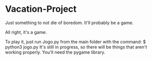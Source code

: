 # Vacation-Project
Just something to not die of boredom. It'll probably be a game. 

All right, it's a game.

To play it, just run Jogo.py from the main folder with the command:
$ python3 jogo.py
It's still in progress, so there will be things that aren't working properly.
You'll need the pygame library.
